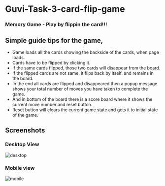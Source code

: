 # Guvi-Task-3-card-flip-game

### Memory Game - Play by flippin the card!!!

## Simple guide tips for the game,
- Game loads all the cards showing the backside of the cards, when page loads.
- Cards have to be flipped by clicking it.
- If the same cards flipped, those two cards will disappear from the board.
- If the flipped cards are not same, it flips back by itself. and remains in the board.
- In the end all cards are flipped and disappeared then a popup message shows your total number of moves you have taken to complete the game.
- And in bottom of the board there is a score board where it shows the current move number and reset button.
- Reset button will clears the current game state and gets it to initial state of the game.

## Screenshots 

### Desktop View
![desktop](https://github.com/user-attachments/assets/9020e5b5-9a70-4481-9d4a-fc855f936b57)

### Mobile view
![mobile](https://github.com/user-attachments/assets/9a11102e-4ed2-4a47-bfe8-f3822e76a6fa)
